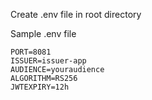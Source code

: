 Create .env file in root directory

Sample .env file

```code
PORT=8081
ISSUER=issuer-app
AUDIENCE=youraudience
ALGORITHM=RS256
JWTEXPIRY=12h
```
